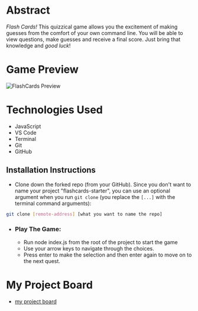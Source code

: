 # Abstract
*Flash Cards!* This quizzical game allows you the excitement of making guesses from the comfort of your own command line. You will be able to view questions, make guesses and receive a final score. Just bring that knowledge and *good luck*!

# Game Preview
![FlashCards Preview](https://media.giphy.com/media/HitDcDpqn8qOur1c3S/giphy.gif)

# Technologies Used
- JavaScript
- VS Code
- Terminal
- Git
- GitHub

## Installation Instructions
- Clone down the forked repo (from your GitHub). Since you don't want to name your project "flashcards-starter", you can use an optional argument when you run `git clone` (you replace the `[...]` with the terminal command arguments):

```bash
git clone [remote-address] [what you want to name the repo]
```

- ### Play The Game:
  - Run node index.js from the root of the project to start the game
  - Use your arrow keys to navigate through the choices.
  - Press enter to make the selection and then enter again to move on to the next quest.

# My Project Board
 - [my project board](https://trello.com/b/bwSLF86n/flashcards)


